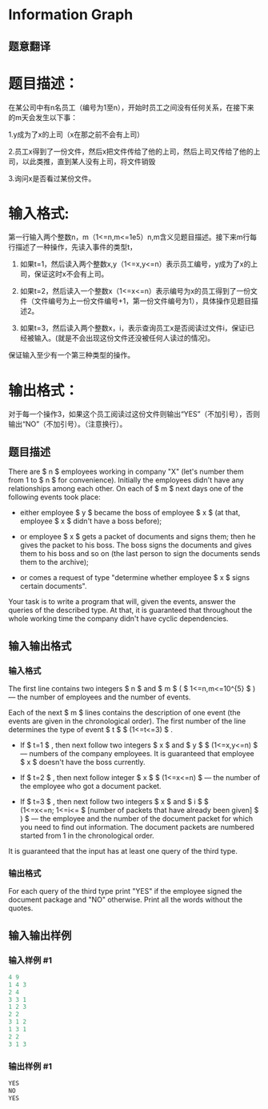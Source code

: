 # Information Graph

## 题意翻译

# 题目描述：

在某公司中有n名员工（编号为1至n），开始时员工之间没有任何关系，在接下来的m天会发生以下事：

1.y成为了x的上司（x在那之前不会有上司）

2.员工x得到了一份文件，然后x把文件传给了他的上司，然后上司又传给了他的上司，以此类推，直到某人没有上司，将文件销毁

3.询问x是否看过某份文件。

# 输入格式:

第一行输入两个整数n，m（1<=n,m<=1e5）n,m含义见题目描述。接下来m行每行描述了一种操作，先读入事件的类型t，

1. 如果t=1，然后读入两个整数x,y（1<=x,y<=n）表示员工编号，y成为了x的上司，保证这时x不会有上司。

2. 如果t=2，然后读入一个整数x（1<=x<=n）表示编号为x的员工得到了一份文件（文件编号为上一份文件编号+1，第一份文件编号为1），具体操作见题目描述2。

3. 如果t=3，然后读入两个整数x，i，表示查询员工x是否阅读过文件i，保证i已经被输入。(就是不会出现这份文件还没被任何人读过的情况)。

保证输入至少有一个第三种类型的操作。

# 输出格式：

对于每一个操作3，如果这个员工阅读过这份文件则输出“YES”（不加引号），否则输出“NO”（不加引号）。（注意换行）。

## 题目描述

There are $ n $ employees working in company "X" (let's number them from 1 to $ n $ for convenience). Initially the employees didn't have any relationships among each other. On each of $ m $ next days one of the following events took place:

- either employee $ y $ became the boss of employee $ x $ (at that, employee $ x $ didn't have a boss before);

- or employee $ x $ gets a packet of documents and signs them; then he gives the packet to his boss. The boss signs the documents and gives them to his boss and so on (the last person to sign the documents sends them to the archive);

- or comes a request of type "determine whether employee $ x $ signs certain documents".

Your task is to write a program that will, given the events, answer the queries of the described type. At that, it is guaranteed that throughout the whole working time the company didn't have cyclic dependencies.

## 输入输出格式

### 输入格式

The first line contains two integers $ n $ and $ m $ ( $ 1<=n,m<=10^{5} $ ) — the number of employees and the number of events.

Each of the next $ m $ lines contains the description of one event (the events are given in the chronological order). The first number of the line determines the type of event $ t $ $ (1<=t<=3) $ .

- If $ t=1 $ , then next follow two integers $ x $ and $ y $ $ (1<=x,y<=n) $ — numbers of the company employees. It is guaranteed that employee $ x $ doesn't have the boss currently.

- If $ t=2 $ , then next follow integer $ x $ $ (1<=x<=n) $ — the number of the employee who got a document packet.

- If $ t=3 $ , then next follow two integers $ x $ and $ i $ $ (1<=x<=n; 1<=i<= $ \[number of packets that have already been given\] $ ) $ — the employee and the number of the document packet for which you need to find out information. The document packets are numbered started from 1 in the chronological order.

It is guaranteed that the input has at least one query of the third type.

### 输出格式

For each query of the third type print "YES" if the employee signed the document package and "NO" otherwise. Print all the words without the quotes.

## 输入输出样例

### 输入样例 #1

```cpp
4 9
1 4 3
2 4
3 3 1
1 2 3
2 2
3 1 2
1 3 1
2 2
3 1 3

```
### 输出样例 #1

```cpp
YES
NO
YES

```
